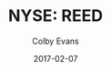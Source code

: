 ---
type: "report"
paper: "REED_Colby_Evans.pdf"
author: "Colby Evans"
company: "Reed's, Inc."
date: "2017-02-07"
summary: "Reed’s, Inc. was founded in 1989 by Christopher J. Reed. The
company manufactures and sells a variety of products including
Kombucha, carbonated soft drinks, candies, and ice creams.
These products can be found in over 15,000 supermarkets
nationwide and are also sold in natural food stores, convenience
stores, retail stores, as well as restaurants. Reed’s is
headquartered in Los Angeles, California, and primarily serves
the North American market."
title: "NYSE: REED"
---